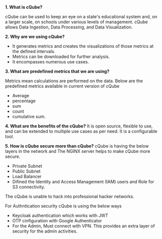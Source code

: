 **1. What is cQube?**

cQube can be used to keep an eye on a state's educational system and, on a larger scale, on schools under various levels of management.
cQube allows Data Ingestion, Data Processing, and Data Visualization.

**2.	Why are we using cQube?**

  * It generates metrics and creates the visualizations of those metrics at the defined intervals.
  * Metrics can be downloaded for further analysis.
  * It encompasses numerous use cases.

**3.	What are predefined metrics that we are using?**

Metrics mean calculations are performed on the data. Below are the predefined metrics available in current version of cQube
   * Average
   * percentage
   * sum
   * count
   * cumulative sum.
 
 **4.	What are the benefits of the cQube?**
 It is open source, flexible to use, and can be extended to multiple use cases as per need. It is a configurable tool.
 
 **5.	How is cQube secure more than cQube?**
 cQube is having the below layers in the network and The NGINX server helps to make cQube more secure. 
 
   * Private Subnet
   * Public Subnet
   * Load Balancer
   * Difined the Identity and Access Management (IAM) users and Role for S3 connectivity.
 
 The cQube is unable to hack into professional hacker networks.
 
 For Authntication security cQube is using the below ways 
   * Keycloak authentication which works with JWT
   * OTP cinfiguration with Google Authenticator
   * For the Admin, Must connect with VPN. This provides an extra layer of security for the admin activities. 
   
   


